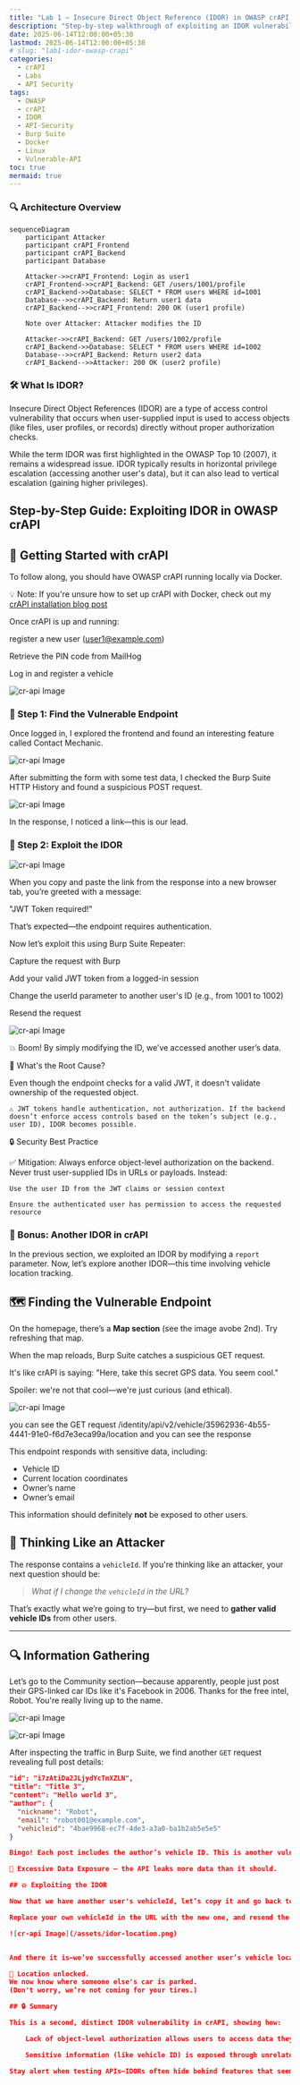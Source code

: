 ```yaml
---
title: "Lab 1 — Insecure Direct Object Reference (IDOR) in OWASP crAPI - p4p2"
description: "Step-by-step walkthrough of exploiting an IDOR vulnerability in OWASP crAPI, complete with Burp Suite traffic, Docker tips, and Mermaid diagrams."
date: 2025-06-14T12:00:00+05:30   
lastmod: 2025-06-14T12:00:00+05:30 
# slug: "lab1-idor-owasp-crapi"       
categories:
  - crAPI
  - Labs
  - API Security
tags:
  - OWASP
  - crAPI
  - IDOR
  - API-Security
  - Burp Suite
  - Docker
  - Linux
  - Vulnerable-API
toc: true       
mermaid: true  
---
```


### 🔍 Architecture Overview


```mermaid
sequenceDiagram
    participant Attacker
    participant crAPI_Frontend
    participant crAPI_Backend
    participant Database

    Attacker->>crAPI_Frontend: Login as user1
    crAPI_Frontend->>crAPI_Backend: GET /users/1001/profile
    crAPI_Backend->>Database: SELECT * FROM users WHERE id=1001
    Database-->>crAPI_Backend: Return user1 data
    crAPI_Backend-->>crAPI_Frontend: 200 OK (user1 profile)

    Note over Attacker: Attacker modifies the ID

    Attacker->>crAPI_Backend: GET /users/1002/profile
    crAPI_Backend->>Database: SELECT * FROM users WHERE id=1002
    Database-->>crAPI_Backend: Return user2 data
    crAPI_Backend-->>Attacker: 200 OK (user2 profile)
```

### 🛠️ What Is IDOR?

Insecure Direct Object References (IDOR) are a type of access control vulnerability that occurs when user-supplied input is used to access objects (like files, user profiles, or records) directly without proper authorization checks.

While the term IDOR was first highlighted in the OWASP Top 10 (2007), it remains a widespread issue. IDOR typically results in horizontal privilege escalation (accessing another user's data), but it can also lead to vertical escalation (gaining higher privileges).

## Step-by-Step Guide: Exploiting IDOR in OWASP crAPI

##  🚀 Getting Started with crAPI

To follow along, you should have OWASP crAPI running locally via Docker.

💡 Note: If you're unsure how to set up crAPI with Docker, check out my [crAPI installation blog post](https://p4p2.github.io/posts/crapi-install/)

Once crAPI is up and running:

register a new user (user1@example.com)

Retrieve the PIN code from MailHog

Log in and register a vehicle

![cr-api Image](/assets/van.png)

### 🔎 Step 1: Find the Vulnerable Endpoint

Once logged in, I explored the frontend and found an interesting feature called Contact Mechanic.

![cr-api Image](/assets/idor-mechanic.png)

After submitting the form with some test data, I checked the Burp Suite HTTP History and found a suspicious POST request.


![cr-api Image](/assets/idor-link.png)

In the response, I noticed a link—this is our lead.


### 🎯 Step 2: Exploit the IDOR



![cr-api Image](/assets/idor-link1.png)

When you copy and paste the link from the response into a new browser tab, you’re greeted with a message:

  "JWT Token required!"

That’s expected—the endpoint requires authentication.

Now let’s exploit this using Burp Suite Repeater:

Capture the request with Burp

Add your valid JWT token from a logged-in session

Change the userId parameter to another user's ID (e.g., from 1001 to 1002)

Resend the request

![cr-api Image](/assets/idor-burp.png)

💥 Boom! By simply modifying the ID, we’ve accessed another user’s data.


🚨 What's the Root Cause?

Even though the endpoint checks for a valid JWT, it doesn't validate ownership of the requested object.

    ⚠️ JWT tokens handle authentication, not authorization. If the backend doesn’t enforce access controls based on the token’s subject (e.g., user ID), IDOR becomes possible.


🔒 Security Best Practice

✅ Mitigation: Always enforce object-level authorization on the backend. Never trust user-supplied IDs in URLs or payloads. Instead:

    Use the user ID from the JWT claims or session context

    Ensure the authenticated user has permission to access the requested resource

### 🔁 Bonus: Another IDOR in crAPI

In the previous section, we exploited an IDOR by modifying a `report` parameter. Now, let’s explore another IDOR—this time involving vehicle location tracking.

## 🗺️ Finding the Vulnerable Endpoint

On the homepage, there’s a **Map section** (see the image avobe 2nd). Try refreshing that map.

When the map reloads, Burp Suite catches a suspicious GET request.

It's like crAPI is saying:
"Here, take this secret GPS data. You seem cool."

Spoiler: we're not that cool—we're just curious (and ethical).

![cr-api Image](/assets/idor-map.png)

you can see the GET request /identity/api/v2/vehicle/35962936-4b55-4441-91e0-f6d7e3eca99a/location and you can see the response 

This endpoint responds with sensitive data, including:

- Vehicle ID
- Current location coordinates
- Owner’s name
- Owner’s email

This information should definitely **not** be exposed to other users.

## 🧠 Thinking Like an Attacker

The response contains a `vehicleId`. If you're thinking like an attacker, your next question should be:

> *What if I change the `vehicleId` in the URL?*

That’s exactly what we’re going to try—but first, we need to **gather valid vehicle IDs** from other users.

--- 


## 🔍 Information Gathering

Let’s go to the Community section—because apparently, people just post their GPS-linked car IDs like it's Facebook in 2006.
Thanks for the free intel, Robot. You're really living up to the name.

![cr-api Image](/assets/idor-community.png)


![cr-api Image](/assets/idor-car-id.png)

After inspecting the traffic in Burp Suite, we find another `GET` request revealing full post details:

```json
"id": "i7zAtiDa2JLjydYcTmXZLN",
"title": "Title 3",
"content": "Hello world 3",
"author": {
  "nickname": "Robot",
  "email": "robot001@example.com",
  "vehicleid": "4bae9968-ec7f-4de3-a3a0-ba1b2ab5e5e5"
}

Bingo! Each post includes the author’s vehicle ID. This is another vulnerability known as:

🚨 Excessive Data Exposure — the API leaks more data than it should.

## 💥 Exploiting the IDOR

Now that we have another user's vehicleId, let’s copy it and go back to our previous map location request in Burp Suite.

Replace your own vehicleId in the URL with the new one, and resend the request.

![cr-api Image](/assets/idor-location.png)


And there it is—we’ve successfully accessed another user’s vehicle location!

🚗 Location unlocked.
We now know where someone else's car is parked.
(Don't worry, we’re not coming for your tires.)

## 🔒 Summary

This is a second, distinct IDOR vulnerability in crAPI, showing how:

    Lack of object-level authorization allows users to access data they shouldn't.

    Sensitive information (like vehicle ID) is exposed through unrelated features (community posts), enabling IDOR chaining.

Stay alert when testing APIs—IDORs often hide behind features that seem harmless.